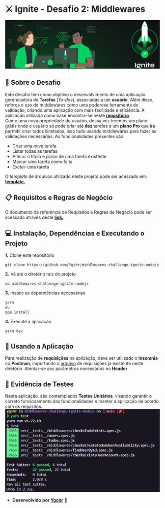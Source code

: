 # ⚔️ Ignite - Desafio 2: Middlewares
![](assets/capa_ignite.png)
<br>

## :pushpin: Sobre o Desafio
Este desafio tem como objetivo o desenvolvimento de uma aplicação gerenciadora de **Tarefas** (_To-dos_), associadas a um **usuário**. Além disso, reforça o uso de middlewares como uma poderosa ferramenta de validação, criando uma aplicação com mais facilidade e eficiência. A aplicação utilizada como base encontra-se neste [**repositório**](https://github.com/Ygohr/todo-challenge-ignite-nodejs). <br/>
Como uma nova propriedade do usuário, dessa vez teremos um plano grátis onde o usuário só pode criar até **dez** tarefas e um **plano Pro** que irá permitir criar todos ilimitados, isso tudo usando middlewares para fazer as validações necessárias.
As funcionalidades presentes são:
- Criar uma nova tarefa
- Listar todas as tarefas
- Alterar o título e prazo de uma tarefa existente
- Marcar uma tarefa como feita
- Excluir uma tarefa

O _template_ de arquivos utilizado neste projeto pode ser acessado em: [**template.**](https://github.com/rocketseat-education/ignite-template-trabalhando-com-middlewares)

## 📋 Requisitos e Regras de Negócio
O documento de referência de Requisitos e Regras de Negócio pode ser acessado através deste [**link.**](https://www.notion.so/Requisitos-e-Regras-de-Neg-cio-Middlewares-Desafio-2-Ignite-fb79d77b605b4f0b82fb8b1a96712fb3)

## 💻 Instalação, Dependências e Executando o Projeto
**1.** Clone este repositório 
```
git clone https://github.com/Ygohr/middlewares-challenge-ignite-nodejs
``` 
**2.** Vá até o diretório raiz do projeto
```
cd middlewares-challenge-ignite-nodejs
``` 
**3.** Instale as dependências necessárias
```
yarn 
ou
npm install
```
**4.** Execute a aplicação
```
yarn dev
```

## :floppy_disk: Usando a Aplicação
Para realização de **requisições** na aplicação, deve ser utilizado o **Insomnia** ou **Postman**, importando o [arquivo](insomnia_requests) de requisições já existente neste diretório.
Atentar-se aos parâmetros necessários no **Header**.

## :syringe: Evidência de Testes
Nesta aplicação, são contemplados **Testes Unitários**, visando garantir o correto funcionamento das funcionalidades e manter a aplicação de acordo com os requisitos. <br/>
![](assets/test_evidence.png)


- **Desenvolvido** **por** [**Ygohr**](https://www.linkedin.com/in/ygohr-medeiros-28451b14a/) 🤖
